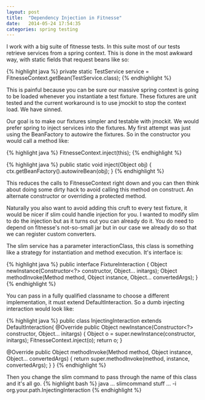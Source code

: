 ```yaml
---
layout: post
title:  "Dependency Injection in Fitnesse"
date:   2014-05-24 17:54:35
categories: spring testing
---
```


I work with a big suite of fitnesse tests. In this suite most of our tests retrieve services from a spring context. This is done in the most awkward way, with static fields that request beans like so: 

{% highlight java %}
private static TestService service = FitnesseContext.getBean(TestService.class);
{% endhighlight %}

This is painful because you can be sure our massive spring context is going to be loaded whenever you instantiate a test fixture. These fixtures are unit tested and the current workaround is to use jmockit to stop the context load. We have sinned.

Our goal is to make our fixtures simpler and testable with jmockit. We would prefer spring to inject services into the fixtures. My first attempt was just using the BeanFactory to autowire the fixtures. So in the constructor you would call a method like:

{% highlight java %}
FitnesseContext.inject(this);
{% endhighlight %}

{% highlight java %}
public static void inject(Object obj) {
    ctx.getBeanFactory().autowireBean(obj);
}
{% endhighlight %}

This reduces the calls to FitnesseContext right down and you can then think about doing some dirty hack to avoid calling this method on construct. An alternate constructor or overriding a protected method.

Naturally you also want to avoid adding this cruft to every test fixture, it would be nicer if slim could handle injection for you. I wanted to modify slim to do the injection but as it turns out you can already do it. You do need to depend on fitnesse's not-so-small jar but in our case we already do so that we can register custom converters.

The slim service has a parameter interactionClass, this class is something like a strategy for instantiation and method execution. It's interface is: 

{% highlight java %}
public interface FixtureInteraction {
  Object newInstance(Constructor<?> constructor, Object... initargs);
  Object methodInvoke(Method method, Object instance, Object... convertedArgs);
}
{% endhighlight %}

You can pass in a fully qualified classname to choose a different implementation, it must extend DefaultInteraction. So a dumb injecting interaction would look like:

{% highlight java %}
public class InjectingInteraction extends DefaultInteraction{
  @Override
  public Object newInstance(Constructor<?> constructor, Object... initargs) {
    Object o = super.newInstance(constructor, initargs);
    FitnesseContext.inject(o);
    return o;
  }

  @Override
  public Object methodInvoke(Method method, Object instance, Object... convertedArgs) {
    return super.methodInvoke(method, instance, convertedArgs);
  }
}
{% endhighlight %}

Then you change the slim command to pass through the name of this class and it's all go.
{% highlight bash %}
java ... slimcommand stuff ... -i org.your.path.InjectingInteraction
{% endhighlight %}
